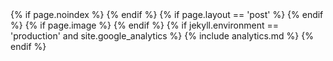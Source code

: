 <head>
  <meta charset="utf-8">
  <meta http-equiv="X-UA-Compatible" content="IE=edge">
  <meta name="viewport" content="width=device-width, initial-scale=1">
  <title>{% if page.title %} {{page.title}} | {% endif %}{{site.title}}</title>
  {% if page.noindex  %}
    <meta name="robots" content="noindex" />
  {% endif %}
  <meta property="og:site_name" content="{{site.title}}" />
  <meta itemprop = 'description' name="description" content="{{ page.excerpt | default: site.description | strip_html | normalize_whitespace | truncate: 160 | escape }}">
  <meta property="og:description" content="{{ page.excerpt | default: site.description | strip_html | normalize_whitespace | truncate: 160 | escape }}">
  <meta property="og:locale" content="en_US" />
  {% if page.layout == 'post' %}
    <meta property="og:type" content="article" />
    <meta property="og:title" content="{{page.title}}" />
    <meta property="og:url" content="{{site.baseurl}}/{{page.title}}" />
    <meta property="article:published_time" content="{{page.date | date_to_xmlschema}}" />
    <script type="application/ld+json">
      {"@context": "http://schema.org",
      "@type": "BlogPosting"",
      "name": "{{site.title}}",
      "headline": "{{page.tite}}",
      "description": "{{page.description}}",
      "url": "{{site.baseur}}/{{page.permalink}}"}
    </script>
  {% endif %}
  {% if page.image %}
    <meta property="og:image" content="{{site.baseur}}/assets/posts/{{page.image}}" />
    <meta property="og:image:width" content="720" />
    <meta property="og:image:height" content="360" />
    <meta name="twitter:site" content="@{{site.twitter}}" />
    <meta name="twitter:image" content="{{site.baseur}}/assets/posts/{{page.image}}?w=240" />
    <meta name="twitter:card" content="summary" />
    <meta name="twitter:creator" content="@{{site.twitter}}" />
  {% endif %}
  <link rel = 'icon' type = 'image/ico' sizes = '32X32' href = "{{site.baseurl}}/favicon.ico">
  <link rel="apple-touch-icon" sizes="180x180" href="{{site.baseurl}}/apple.png">
  <link rel="mask-icon" href="{{site.baseurl}}/safari.svg" color="#5bbad5">
  <meta name="theme-color" content="#ffffff">
  <link rel="canonical" href="{{ page.url | replace:'index.htm l','' | absolute_url }}">
  {% if jekyll.environment == 'production' and site.google_analytics %}
  {% include analytics.md %}
  {% endif %}
  <style>
    {% include posts.css %}
    {% include icons.css %}
    {% include critical.css %}
  </style>
</head>
